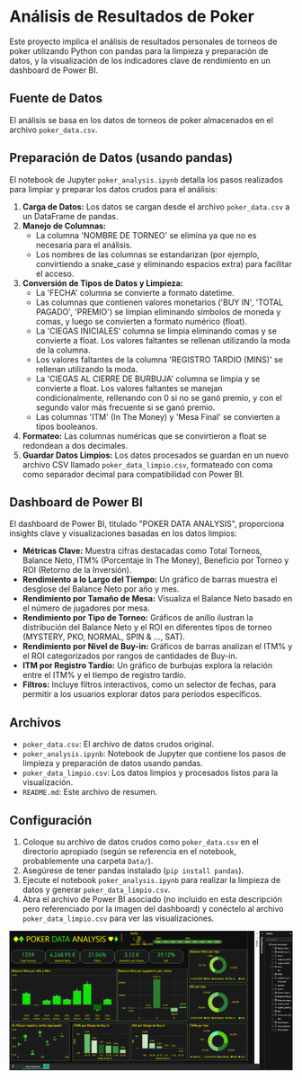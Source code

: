 # Análisis de Resultados de Poker

Este proyecto implica el análisis de resultados personales de torneos de poker utilizando Python con pandas para la limpieza y preparación de datos, y la visualización de los indicadores clave de rendimiento en un dashboard de Power BI.

## Fuente de Datos

El análisis se basa en los datos de torneos de poker almacenados en el archivo `poker_data.csv`.

## Preparación de Datos (usando pandas)

El notebook de Jupyter `poker_analysis.ipynb` detalla los pasos realizados para limpiar y preparar los datos crudos para el análisis:

1.  **Carga de Datos:** Los datos se cargan desde el archivo `poker_data.csv` a un DataFrame de pandas.
2.  **Manejo de Columnas:**
    *   La columna 'NOMBRE DE TORNEO' se elimina ya que no es necesaria para el análisis.
    *   Los nombres de las columnas se estandarizan (por ejemplo, convirtiendo a snake_case y eliminando espacios extra) para facilitar el acceso.
3.  **Conversión de Tipos de Datos y Limpieza:**
    *   La 'FECHA' columna se convierte a formato datetime.
    *   Las columnas que contienen valores monetarios ('BUY IN', 'TOTAL PAGADO', 'PREMIO') se limpian eliminando símbolos de moneda y comas, y luego se convierten a formato numérico (float).
    *   La 'CIEGAS INICIALES' columna se limpia eliminando comas y se convierte a float. Los valores faltantes se rellenan utilizando la moda de la columna.
    *   Los valores faltantes de la columna 'REGISTRO TARDIO (MINS)' se rellenan utilizando la moda.
    *   La 'CIEGAS AL CIERRE DE BURBUJA' columna se limpia y se convierte a float. Los valores faltantes se manejan condicionalmente, rellenando con 0 si no se ganó premio, y con el segundo valor más frecuente si se ganó premio.
    *   Las columnas 'ITM' (In The Money) y 'Mesa Final' se convierten a tipos booleanos.
4.  **Formateo:** Las columnas numéricas que se convirtieron a float se redondean a dos decimales.
5.  **Guardar Datos Limpios:** Los datos procesados se guardan en un nuevo archivo CSV llamado `poker_data_limpio.csv`, formateado con coma como separador decimal para compatibilidad con Power BI.

## Dashboard de Power BI

El dashboard de Power BI, titulado "POKER DATA ANALYSIS", proporciona insights clave y visualizaciones basadas en los datos limpios:

*   **Métricas Clave:** Muestra cifras destacadas como Total Torneos, Balance Neto, ITM% (Porcentaje In The Money), Beneficio por Torneo y ROI (Retorno de la Inversión).
*   **Rendimiento a lo Largo del Tiempo:** Un gráfico de barras muestra el desglose del Balance Neto por año y mes.
*   **Rendimiento por Tamaño de Mesa:** Visualiza el Balance Neto basado en el número de jugadores por mesa.
*   **Rendimiento por Tipo de Torneo:** Gráficos de anillo ilustran la distribución del Balance Neto y el ROI en diferentes tipos de torneo (MYSTERY, PKO, NORMAL, SPIN & ..., SAT).
*   **Rendimiento por Nivel de Buy-in:** Gráficos de barras analizan el ITM% y el ROI categorizados por rangos de cantidades de Buy-in.
*   **ITM por Registro Tardío:** Un gráfico de burbujas explora la relación entre el ITM% y el tiempo de registro tardío.
*   **Filtros:** Incluye filtros interactivos, como un selector de fechas, para permitir a los usuarios explorar datos para períodos específicos.

## Archivos

*   `poker_data.csv`: El archivo de datos crudos original.
*   `poker_analysis.ipynb`: Notebook de Jupyter que contiene los pasos de limpieza y preparación de datos usando pandas.
*   `poker_data_limpio.csv`: Los datos limpios y procesados listos para la visualización.
*   `README.md`: Este archivo de resumen.

## Configuración

1.  Coloque su archivo de datos crudos como `poker_data.csv` en el directorio apropiado (según se referencia en el notebook, probablemente una carpeta `Data/`).
2.  Asegúrese de tener pandas instalado (`pip install pandas`).
3.  Ejecute el notebook `poker_analysis.ipynb` para realizar la limpieza de datos y generar `poker_data_limpio.csv`.
4.  Abra el archivo de Power BI asociado (no incluido en esta descripción pero referenciado por la imagen del dashboard) y conéctelo al archivo `poker_data_limpio.csv` para ver las visualizaciones.

![Poker Dashboard](poker_dashboard.png)
